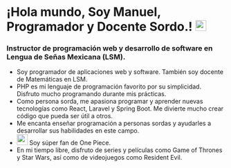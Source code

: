 
<h1 align="left">¡Hola mundo, Soy Manuel, Programador y Docente Sordo.! <img src="https://github.com/images/mona-whisper.gif" width="25px"> </h1>

<h3 align="left">Instructor de programación web y desarrollo de software en Lengua de Señas Mexicana (LSM).</h3>

- Soy programador de aplicaciones web y software. También soy docente de Matemáticas en LSM.
- PHP es mi lenguaje de programación favorito por su simplicidad. Disfruto mucho programando durante mis prácticas.
- Como persona sorda, me apasiona programar y aprender nuevas tecnologías como React, Laravel y Spring Boot. Me divierte mucho crear código que pueda ser útil a otros.
- Me encanta enseñar programación a personas sordas y ayudarles a desarrollar sus habilidades en este campo.
- <img src="https://media4.giphy.com/media/v1.Y2lkPTc5MGI3NjExbHEyYzI5YWtpemtsbGQ0aGNnMng3ejBicnNocGZsMzZscWo1MXlwMCZlcD12MV9pbnRlcm5hbF9naWZfYnlfaWQmY3Q9Zw/KdqIbjYYEvOxdWOblq/giphy.gif" width="25px"> Soy súper fan de One Piece. 
- En mi tiempo libre, disfruto de series y películas como Game of Thrones y Star Wars, así como de videojuegos como Resident Evil.
